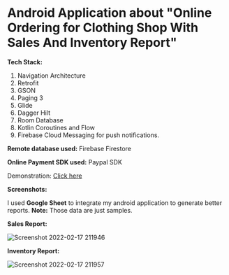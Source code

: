 # Android Application about "Online Ordering for Clothing Shop With Sales And Inventory Report"

**Tech Stack:**
  1. Navigation Architecture
  2. Retrofit
  3. GSON
  4. Paging 3
  5. Glide
  6. Dagger Hilt
  7. Room Database
  8. Kotlin Coroutines and Flow
  9. Firebase Cloud Messaging for push notifications.

**Remote database used:** Firebase Firestore

**Online Payment SDK used:** Paypal SDK

Demonstration: [Click here](https://www.youtube.com)

**Screenshots:**

I used **Google Sheet** to integrate my android application to generate better reports. **Note:** Those data are just samples.

**Sales Report:**

![Screenshot 2022-02-17 211946](https://user-images.githubusercontent.com/23002188/154490248-2feac44e-9c9c-40d9-959a-8d485232d60e.png)

**Inventory Report:**

![Screenshot 2022-02-17 211957](https://user-images.githubusercontent.com/23002188/154490314-aac2ff49-c382-485f-8fea-bc56d0c9615c.png)

